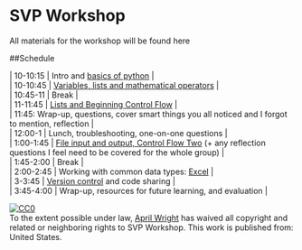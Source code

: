 SVP Workshop
============

All materials for the workshop will be found here

##Schedule

|	10-10:15	| Intro and [basics of python](https://github.com/wrightaprilm/SVP_Workshop/blob/master/python_1.md) 	|	
|	10-10:45	| [Variables, lists and mathematical operators](https://github.com/wrightaprilm/SVP_Workshop/blob/master/python2.md) 	|	
|	10:45-11	| Break 	|	
|	11-11:45	| [Lists and Beginning Control Flow](https://github.com/wrightaprilm/SVP_Workshop/blob/master/Python3.md) 	|	
|	11:45: Wrap-up, questions, cover smart things you all noticed and I forgot to mention, reflection 	|	
|	12:00-1   	|	 Lunch, troubleshooting, one-on-one questions 	|	
|	1:00-1:45 	|	 [File input and output, Control Flow Two](https://github.com/wrightaprilm/SVP_Workshop/blob/master/python4.md) (+ any reflection questions I feel need to be covered for the whole group)		|	
|	1:45-2:00 	|	 Break 	|	
|	2:00-2:45 	|	 Working with common data types: [Excel](https://github.com/wrightaprilm/SVP_Workshop/blob/master/python5.md) 	|	
|	3-3:45    	|	 [Version control](https://github.com/wrightaprilm/SVP_Workshop/blob/master/python6.md) and code sharing 	|	
|	3:45-4:00 	|	 Wrap-up, resources for future learning, and evaluation 	|	

<p xmlns:dct="http://purl.org/dc/terms/" xmlns:vcard="http://www.w3.org/2001/vcard-rdf/3.0#">
  <a rel="license"
     href="http://creativecommons.org/publicdomain/zero/1.0/">
    <img src="http://i.creativecommons.org/p/zero/1.0/88x31.png" style="border-style: none;" alt="CC0" />
  </a>
  <br />
  To the extent possible under law,
  <a rel="dct:publisher"
     href="https://github.com/wrightaprilm">
    <span property="dct:title">April Wright</span></a>
  has waived all copyright and related or neighboring rights to
  <span property="dct:title">SVP Workshop</span>.
This work is published from:
<span property="vcard:Country" datatype="dct:ISO3166"
      content="US" about="https://github.com/wrightaprilm">
  United States</span>.
</p>